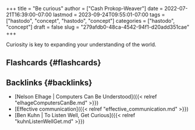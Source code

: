 +++
title = "Be curious"
author = ["Cash Prokop-Weaver"]
date = 2022-07-21T16:39:00-07:00
lastmod = 2023-09-24T09:55:01-07:00
tags = ["hastodo", "concept", "hastodo", "concept"]
categories = ["hastodo", "concept"]
draft = false
slug = "279afdb0-48ca-4542-94f1-d20add351cae"
+++

Curiosity is key to expanding your understanding of the world.


## Flashcards {#flashcards}


## Backlinks {#backlinks}

-   [Nelson Elhage | Computers Can Be Understood]({{< relref "elhageComputersCanBe.md" >}})
-   [Effective communication]({{< relref "effective_communication.md" >}})
-   [Ben Kuhn | To Listen Well, Get Curious]({{< relref "kuhnListenWellGet.md" >}})

